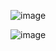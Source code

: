 ![image](https://github.com/yuzd/microsoft_ai/blob/master/qrcode.jpg)


![image](https://github.com/yuzd/microsoft_ai/blob/master/microsoft_ai_demo.gif)
